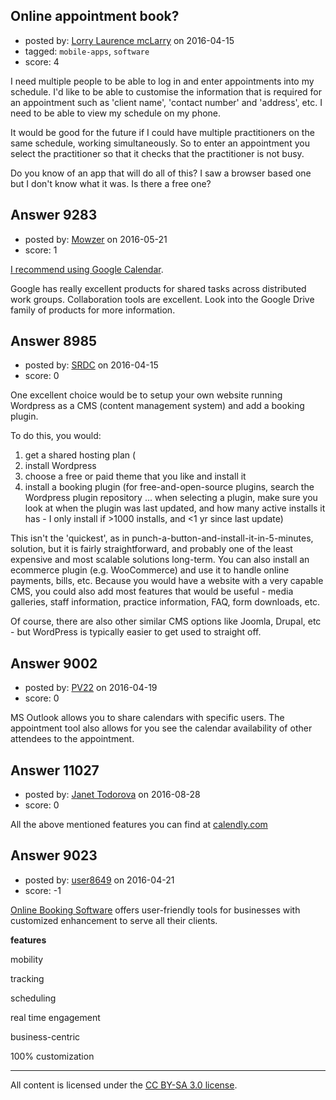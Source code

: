 ## Online appointment book?

- posted by: [Lorry Laurence mcLarry](https://stackexchange.com/users/6603821/lorry-laurence-mclarry) on 2016-04-15
- tagged: `mobile-apps`, `software`
- score: 4

<p>I need multiple people to be able to log in and enter appointments into my schedule.
I'd like to be able to customise the information that is required for an appointment such as 'client name', 'contact number' and 'address', etc.
I need to be able to view my schedule on my phone.</p>

<p>It would be good for the future if I could have multiple practitioners on the same schedule, working simultaneously. So to enter an appointment you select the practitioner so that it checks that the practitioner is not busy.</p>

<p>Do you know of an app that will do all of this?
I saw a browser based one but I don't know what it was.
Is there a free one?</p>



## Answer 9283

- posted by: [Mowzer](https://stackexchange.com/users/1803081/mowzer) on 2016-05-21
- score: 1

<p><a href="https://www.google.com/calendar/about/" rel="nofollow">I recommend using Google Calendar</a>.</p>

<p>Google has really excellent products for shared tasks across distributed work groups. Collaboration tools are excellent. Look into the Google Drive family of products for more information.</p>



## Answer 8985

- posted by: [SRDC](https://stackexchange.com/users/5438059/srdc) on 2016-04-15
- score: 0

<p>One excellent choice would be to setup your own website running Wordpress as a CMS (content management system) and add a booking plugin.</p>

<p>To do this, you would:</p>

<ol>
<li>get a shared hosting plan (
<li>install Wordpress</li>
<li>choose a free or paid theme that you like and install it</li>
<li>install a booking plugin (for free-and-open-source plugins, search the Wordpress plugin repository ... when selecting a plugin, make sure you look at when the plugin was last updated, and how many active installs it has - I only install if >1000 installs, and &lt;1 yr since last update)</li>
</ol>

<p>This isn't the 'quickest', as in punch-a-button-and-install-it-in-5-minutes, solution, but it is fairly straightforward, and probably one of the least expensive and most scalable solutions long-term. You can also install an ecommerce plugin (e.g. WooCommerce) and use it to handle online payments, bills, etc. Because you would have a website with a very capable CMS, you could also add most features that would be useful - media galleries, staff information, practice information, FAQ, form downloads, etc.</p>

<p>Of course, there are also other similar CMS options like Joomla, Drupal, etc - but WordPress is typically easier to get used to straight off.</p>



## Answer 9002

- posted by: [PV22](https://stackexchange.com/users/8264469/pv22) on 2016-04-19
- score: 0

<p>MS Outlook allows you to share calendars with specific users. The appointment tool also allows for you see the calendar availability of other attendees to the appointment.</p>



## Answer 11027

- posted by: [Janet Todorova](https://stackexchange.com/users/7047617/janet-todorova) on 2016-08-28
- score: 0

<p>All the above mentioned features you can find at <a href="https://calendly.com/" rel="nofollow">calendly.com</a></p>



## Answer 9023

- posted by: [user8649](https://stackexchange.com/users/8295096/user8649) on 2016-04-21
- score: -1

<p><a href="http://businessongo.com/booking.php" rel="nofollow">Online Booking Software</a> offers user-friendly tools for businesses with customized enhancement to serve all their clients.</p>

<p><strong>features</strong></p>

<p>mobility</p>

<p>tracking</p>

<p>scheduling</p>

<p>real time engagement</p>

<p>business-centric</p>

<p>100% customization</p>




---

All content is licensed under the [CC BY-SA 3.0 license](https://creativecommons.org/licenses/by-sa/3.0/).
